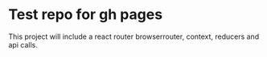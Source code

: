 # Test repo for gh pages

This project will include a react router browserrouter, context, reducers and api calls. 